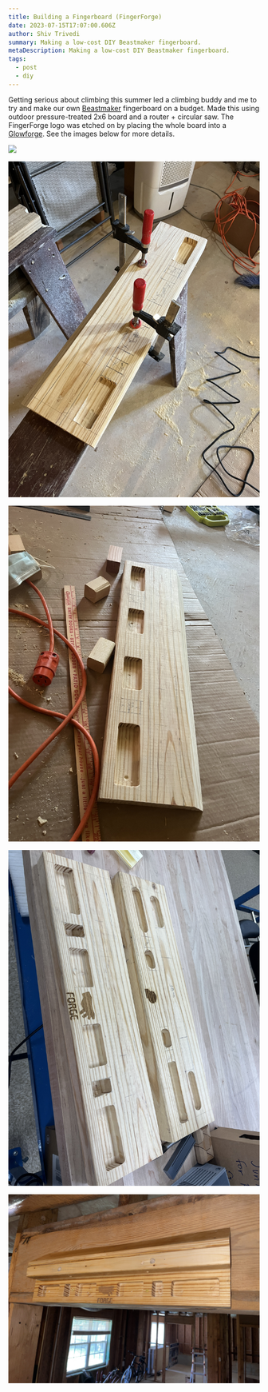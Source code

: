 ```yaml
---
title: Building a Fingerboard (FingerForge)
date: 2023-07-15T17:07:00.606Z
author: Shiv Trivedi
summary: Making a low-cost DIY Beastmaker fingerboard.
metaDescription: Making a low-cost DIY Beastmaker fingerboard.
tags:
  - post
  - diy
---
```

Getting serious about climbing this summer led a climbing buddy and me to try and make our own [Beastmaker](https://www.beastmaker.co.uk/collections/fingerboards) fingerboard on a budget. Made this using outdoor pressure-treated 2x6 board and a router + circular saw. The FingerForge logo was etched on by placing the whole board into a [Glowforge](https://glowforge.com/). See the images below for more details.

![](/static/img/img_4697.jpg)

![](/static/img/img_4372.jpg)

![](/static/img/img_4388.jpg)

![](/static/img/img_4417.jpg)

![](/static/img/img_4874.jpg)